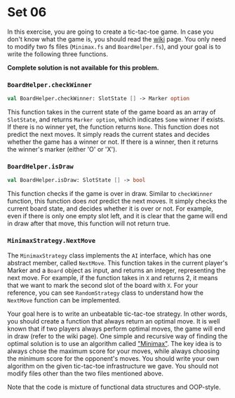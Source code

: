# Set 06

In this exercise, you are going to create a tic-tac-toe game.  In case you don't
know what the game is, you should read the
[wiki](https://en.wikipedia.org/wiki/Tic-tac-toe) page. You only need to modify
two fs files (`Minimax.fs` and `BoardHelper.fs`), and your goal is to write the
following three functions.

**Complete solution is not available for this problem.**

### `BoardHelper.checkWinner`

```fsharp
val BoardHelper.checkWinner: SlotState [] -> Marker option
```

This function takes in the current state of the game board as an array of
`SlotState`, and returns `Marker option`, which indicates `Some` winner if
exists. If there is no winner yet, the function returns `None`. This function
does not predict the next moves. It simply reads the current states and decides
whether the game has a winner or not. If there is a winner, then it returns the
winner's marker (either 'O' or 'X').

### `BoardHelper.isDraw`

```fsharp
val BoardHelper.isDraw: SlotState [] -> bool
```

This function checks if the game is over in draw. Similar to `checkWinner`
function, this function does *not* predict the next moves. It simply checks the
current board state, and decides whether it is over or not. For example, even if
there is only one empty slot left, and it is clear that the game will end in
draw after that move, this function will not return true.

### `MinimaxStrategy.NextMove`

The `MinimaxStrategy` class implements the `AI` interface, which has one
abstract member, called `NextMove`. This function takes in the current player's
Marker and a `Board` object as input, and returns an integer, representing the
next move. For example, if the function takes in `X` and returns 2, it means
that we want to mark the second slot of the board with `X`. For your reference,
you can see `RandomStrategy` class to understand how the `NextMove` function can
be implemented.

Your goal here is to write an unbeatable tic-tac-toe strategy. In other words,
you should create a function that always return an optimal move. It is well
known that if two players always perform optimal moves, the game will end in
draw (refer to the wiki page). One simple and recursive way of finding the
optimal solution is to use an algorithm called
["Minimax"](https://en.wikipedia.org/wiki/Minimax). The key idea is to always
chose the maximum score for your moves, while always choosing the minimum score
for the opponent's moves. You should write your own algorithm on the given
tic-tac-toe infrastructure we gave. You should not modify files other than the
two files mentioned above.

Note that the code is mixture of functional data structures and OOP-style.
